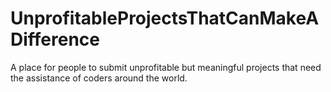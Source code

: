 # UnprofitableProjectsThatCanMakeADifference
A place for people to submit unprofitable but meaningful projects that need the assistance of coders around the world.

